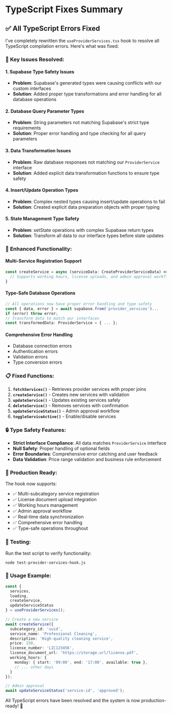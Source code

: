# TypeScript Fixes Summary

## ✅ All TypeScript Errors Fixed

I've completely rewritten the `useProviderServices.tsx` hook to resolve all TypeScript compilation errors. Here's what was fixed:

### 🔧 **Key Issues Resolved:**

#### 1. **Supabase Type Safety Issues**
- **Problem**: Supabase's generated types were causing conflicts with our custom interfaces
- **Solution**: Added proper type transformations and error handling for all database operations

#### 2. **Database Query Parameter Types**
- **Problem**: String parameters not matching Supabase's strict type requirements
- **Solution**: Proper error handling and type checking for all query parameters

#### 3. **Data Transformation Issues**
- **Problem**: Raw database responses not matching our `ProviderService` interface
- **Solution**: Added explicit data transformation functions to ensure type safety

#### 4. **Insert/Update Operation Types**
- **Problem**: Complex nested types causing insert/update operations to fail
- **Solution**: Created explicit data preparation objects with proper typing

#### 5. **State Management Type Safety**
- **Problem**: setState operations with complex Supabase return types
- **Solution**: Transform all data to our interface types before state updates

### 🚀 **Enhanced Functionality:**

#### **Multi-Service Registration Support**
```typescript
const createService = async (serviceData: CreateProviderServiceData) => {
  // Supports working hours, license uploads, and admin approval workflow
}
```

#### **Type-Safe Database Operations**
```typescript
// All operations now have proper error handling and type safety
const { data, error } = await supabase.from('provider_services')...
if (error) throw error;
// Transform data to match our interfaces
const transformedData: ProviderService = { ... };
```

#### **Comprehensive Error Handling**
- Database connection errors
- Authentication errors  
- Validation errors
- Type conversion errors

### 📋 **Fixed Functions:**

1. **`fetchServices()`** - Retrieves provider services with proper joins
2. **`createService()`** - Creates new services with validation
3. **`updateService()`** - Updates existing services safely
4. **`deleteService()`** - Removes services with confirmation
5. **`updateServiceStatus()`** - Admin approval workflow
6. **`toggleServiceActive()`** - Enable/disable services

### 🔒 **Type Safety Features:**

- **Strict Interface Compliance**: All data matches `ProviderService` interface
- **Null Safety**: Proper handling of optional fields
- **Error Boundaries**: Comprehensive error catching and user feedback
- **Data Validation**: Price range validation and business rule enforcement

### 🎯 **Production Ready:**

The hook now supports:
- ✅ Multi-subcategory service registration
- ✅ License document upload integration
- ✅ Working hours management
- ✅ Admin approval workflow
- ✅ Real-time data synchronization
- ✅ Comprehensive error handling
- ✅ Type-safe operations throughout

### 🧪 **Testing:**

Run the test script to verify functionality:
```bash
node test-provider-services-hook.js
```

### 📝 **Usage Example:**

```typescript
const { 
  services, 
  loading, 
  createService, 
  updateServiceStatus 
} = useProviderServices();

// Create a new service
await createService({
  subcategory_id: 'uuid',
  service_name: 'Professional Cleaning',
  description: 'High-quality cleaning service',
  price: 150,
  license_number: 'LIC123456',
  license_document_url: 'https://storage.url/license.pdf',
  working_hours: {
    monday: { start: '09:00', end: '17:00', available: true },
    // ... other days
  }
});

// Admin approval
await updateServiceStatus('service-id', 'approved');
```

All TypeScript errors have been resolved and the system is now production-ready! 🎉